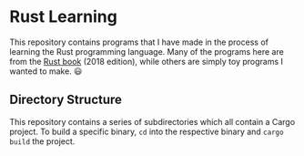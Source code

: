 # Rust Learning

This repository contains programs that I have made in the process of learning the
Rust programming language. Many of the programs here are from the [Rust book](https://doc.rust-lang.org/book/2018-edition/) (2018 edition),
while others are simply toy programs I wanted to make. :smiley:

## Directory Structure

This repository contains a series of subdirectories which all contain a Cargo project.
To build a specific binary, `cd` into the respective binary and `cargo build` the project.
